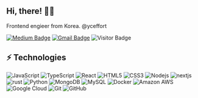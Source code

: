 ## Hi, there! 👋🏼

Frontend engieer from Korea. @yceffort

[![Medium Badge](https://img.shields.io/badge/-@yceffort-03a57a?style=flat-square&labelColor=000000&logo=Medium&link=https://yceffort.kr)](https://yceffort.kr)
[![Gmail Badge](https://img.shields.io/badge/-root@yceffort.kr-c14438?style=flat-square&logo=Gmail&logoColor=white&link=mailto:root@yceffort.kr)](mailto:root@yceffort.kr)
![Visitor Badge](https://visitor-badge.laobi.icu/badge?page_id=yceffort.yceffort)

## ⚡ Technologies

![JavaScript](https://img.shields.io/badge/-JavaScript-black?style=flat-square&logo=javascript)
![TypeScript](https://img.shields.io/badge/-TypeScript-black?style=flat-square&logo=typescript)
![React](https://img.shields.io/badge/-React-black?style=flat-square&logo=react)
![HTML5](https://img.shields.io/badge/-HTML5-E34F26?style=flat-square&logo=html5&logoColor=white)
![CSS3](https://img.shields.io/badge/-CSS3-1572B6?style=flat-square&logo=css3)
![Nodejs](https://img.shields.io/badge/-Nodejs-black?style=flat-square&logo=Node.js)
![nextjs](https://img.shields.io/badge/-nextjs-black?style=flat-square&logo=nextjs)
![rust](https://img.shields.io/badge/-rust-black?style=flat-square)
![Python](https://img.shields.io/badge/-Python-black?style=flat-square&logo=Python)
![MongoDB](https://img.shields.io/badge/-MongoDB-black?style=flat-square&logo=mongodb)
![MySQL](https://img.shields.io/badge/-MySQL-black?style=flat-square&logo=mysql)
![Docker](https://img.shields.io/badge/-Docker-black?style=flat-square&logo=docker)
![Amazon AWS](https://img.shields.io/badge/Amazon%20AWS-black?style=flat-square&logo=amazon-aws)
![Google Cloud](https://img.shields.io/badge/Google%20Cloud-black?style=flat-square&logo=google-cloud)
![Git](https://img.shields.io/badge/-Git-black?style=flat-square&logo=git)
![GitHub](https://img.shields.io/badge/-GitHub-181717?style=flat-square&logo=github)
